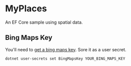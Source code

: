 MyPlaces
========
An EF Core sample using spatial data.

Bing Maps Key
-------------
You'll need to [get a bing maps key][1]. Sore it as a user secret.

    dotnet user-secrets set BingMapsKey YOUR_BING_MAPS_KEY


  [1]: https://msdn.microsoft.com/en-us/library/ff428642.aspx
